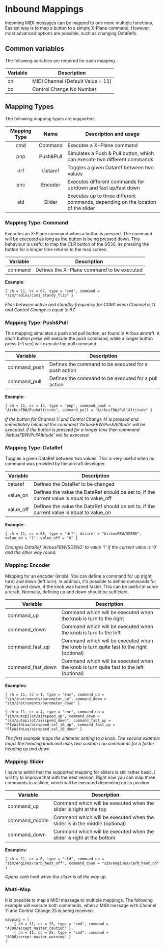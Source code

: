 # Inbound Mappings

Incoming MIDI messages can be mapped to one more multiple functions. Easiest way is to map a button to a simple X-Plane 
command. However, most advanced options are possible, such as changing DataRefs.

## Common variables
The following variables are required for each mapping.

| Variable | Description                       |
|----------|-----------------------------------|
| ch       | MIDI Channel (Default Value = 11) |
| cc       | Control Change No Number          |

## Mapping Types
The following mapping types are supported: 

| Mapping Type |   Name    | Description and usage                                                            |
|:------------:|:---------:|----------------------------------------------------------------------------------|
| cmd          |  Command  | Executes a X-Plane command                                                       |
| pnp          | Push&Pull | Simulates a Push & Pull button, which can execute two different commands         |   
| drf          |  Dataref  | Toggles a given Dataref between two values                                       |
| enc          |  Encoder  | Executes different commands for up/down and fast up/fast down                    |
| sld          |  Slider   | Executes up to three different commands, depending on the location of the slider |

###
### Mapping Type: Command
Executes an X-Plane command when a button is pressed. The command will be executed as long as the button is being
pressed down. This behaviour is useful to map the CLR button of the G530, as pressing the button for a longer time 
returns to the map screen.

| Variable | Description                                          |
|----------|------------------------------------------------------|
| command  | Defines the X-Plane command to be executed |

**Example:**
```
{ ch = 11, cc = 67, type = "cmd", command = "sim/radios/com1_standy_flip" }
```
*Flips between active and standby frequency for COM1 when Channel is 11 and Control Change is equal to 67.*

###
### Mapping Type: Push&Pull
This mapping simulates a push and pull button, as found in Airbus aircraft. A short button press will execute the push
command, while a longer button press (~1 sec) will execute the pull command.

| Variable     | Description                                          |
|--------------|------------------------------------------------------|
| command_push | Defines the command to be executed for a push action |
| command_pull | Defines the command to be executed for a pull action |

**Example:**
```
{ ch = 11, cc = 14, type = "pnp", command_push = "AirbusFBW/PushAltitude", command_pull = "AirbusFBW/PullAltitude" }
```
*If the button for Channel 11 and Control Change 14 is pressed and immediately released the command 
'AirbusFBW/PushAltitude' will be executed. If the button is pressed for a longer time then command 
'AirbusFBW/PullAltitude' will be executed.*

###
### Mapping Type: DataRef
Toggles a given DataRef between two values. This is very useful when no command was provided by the aircraft developer.

| Variable  | Description                                                                                |
|-----------|--------------------------------------------------------------------------------------------|
| dataref   | Defines the DataRef to be changed                                                          |
| value_on  | Defines the value the DataRef should be set to, if the current value is equal to value_off |
| value_off | Defines the value the DataRef should be set to, if the current value is equal to value_on  |

**Example:**
```
{ ch = 11, cc = 68, type = "drf", dataref = "AirbusFBW/SDENG", value_on = "1", value_off = "0" }
```
*Changes DataRef 'AirbusFBW/SDENG' to value '1' if the current value is '0' and the other way round.*

###
### Mapping: Encoder
Mapping for an encoder (knob). You can define a command for up (right turn) and down (left turn). In addition, it's
possible to define commands for fast up and down, if the knob was turned faster. This can be useful in some
aircraft. Normally, defining up and down should be sufficient.

| Variable          | Description                                                                                |
|-------------------|--------------------------------------------------------------------------------------------|
| command_up        | Command which will be executed when the knob is turn to the right                          |
| command_down      | Command which will be executed when the knob is turn to the left                           |
| command_fast_up   | Command which will be executed when the knob is turn quite fast to the right (optional)    |
| command_fast_down | Command which will be executed when the knob is turn quite fast to the left (optional)     |

**Examples:**
```
{ ch = 11, cc = 1, type = "enc", command_up = "sim/instruments/barometer_up", command_down = "sim/instruments/barometer_down" }

{ ch = 11, cc = 4, type = "enc", command_up = "sim/autopilot/airspeed_up", command_down = "sim/autopilot/airspeed_down", command_fast_up = "FlyWithLua/airspeed_sel_10_up", command_fast_up = "FlyWithLua/airspeed_sel_10_down" }
```
*The first example maps the altimeter setting to a knob. The second example maps the heading knob and uses two custom 
Lua commands for a faster heading up and down.*

###
### Mapping: Slider
I have to admit that the supported mapping for sliders is still rather basic. I will try to improve that with the
next version. Right now you can map three commands to a slider, which will be executed depending on its position.

| Variable          | Description                                                                                |
|-------------------|--------------------------------------------------------------------------------------------|
| command_up        | Command which will be executed when the slider is right at the top                         |
| command_middle    | Command which will be executed when the slider is in the middle (optional)                 |
| command_down      | Command which will be executed when the slider is right at the bottom                      |

**Examples:**
```
{ ch = 11, cc = 0, type = "sld", command_up = "sim/engines/carb_heat_off", command_down = "sim/engines/carb_heat_on" }
```
*Opens carb heat when the slider is all the way up.*

###
### Multi-Map
It is possible to map a MIDI message to multiple mappings. The following example will execute both commands,
when a MIDI message with Channel 11 and Control Change 25 is being received:

```
mapping = [
    { ch = 11, cc = 25, type = "cmd", command = "A300/accept_master_caution" },
    { ch = 11, cc = 25, type = "cmd", command = "A300/accept_master_warning" }
]
```